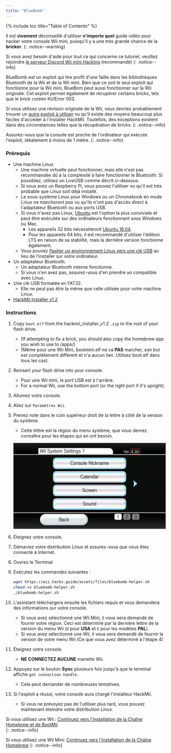 ```yaml
---
title: "BlueBomb"
---
```


{% include toc title="Table of Contents" %}

Il est **vivement** déconseillé d'utiliser **n'importe quel** guide vidéo pour hacker votre console Wii mini, puisqu'il y a une très grande chance de la **bricker**.
{: .notice--warning}

Si vous avez besoin d'aide pour tout ce qui concerne ce tutoriel, veuillez rejoindre [le serveur Discord Wii mini Hacking](https://discord.gg/6ryxnkS) (recommandé)
{: .notice--info}

BlueBomb est un exploit qui tire profit d'une faille dans les bibliothèques Bluetooth de la Wii et de la Wii mini. Bien que ce soit le seul exploit qui fonctionne pour la Wii mini, BlueBom peut aussi fonctionner sur la Wii originale. Cet exploit permet également de récupérer certains bricks, tels que le brick coréen Kii/Error 003.

Si vous utilisez une révision originale de la Wii, vous devriez probablement trouver un [autre exploit à utiliser](get-started) vu qu'il existe des moyens beaucoup plus faciles d'accéder à l'installer HackMii. Toutefois, des exceptions existent dans des circonstances telles que la récupération de bricks.
{: .notice--info}

Assurez-vous que la console est proche de l'ordinateur qui exécute l'exploit, idéalement à moins de 1 mètre.
{: .notice--info}

### Prérequis

* Une machine Linux
    * Une machine virtuelle peut fonctionner, mais elle n'est pas recommandée dû à la complexité à faire fonctionner le Bluetooth. Si possiblez, utilisez un LiveUSB comme décrit ci-dessous.
    * Si vous avez un Raspberry Pi, vous pouvez l'utiliser vu qu'il est très probable que Linux soit déjà installé.
    * Le sous-système Linux pour Windows ou un Chromebook en mode Linux ne *marcheront pas* vu qu'ils n'ont pas d'accès direct à l'adaptateur Bluetooth ou aux ports USB.
    * Si vous n'avez pas Linux, [Ubuntu](https://ubuntu.com/download/desktop) est l'option la plus conviviale et peut être exécutée sur des ordinateurs fonctionnant sous Windows ou Mac.
        * Les appareils 32 bits nécessiteront [Ubuntu 16.04](http://releases.ubuntu.com/16.04/).
        * Pour les appareils 64 bits, il est recommandé d'utiliser l'édition LTS en raison de sa stabilité, mais la dernière version fonctionne également.
    * Vous pouvez [flasher un environnement Linux vers une clé USB](https://ubuntu.com/tutorials/tutorial-create-a-usb-stick-on-windows#1-overview) au lieu de l'installer sur votre ordinateur.
* Un adaptateur Bluetooth.
    * Un adaptateur Bluetooth interne fonctionne.
    * Si vous n'en avez pas, assurez-vous d'en prendre un compatible avec Linux.
* Une clé USB formatée en FAT32.
    * Elle ne peut pas être la même que celle utilisée pour votre machine Linux.
* [HackMii Installer v1.2](https://bootmii.org/download/)

### Instructions

1. Copy `boot.elf` from the hackmii_installer_v1.2 `.zip` to the root of your flash drive.
    + (If attempting to fix a brick, you should also copy the homebrew app you wish to use to /apps/)
    + (Même pour une Wii Mini, bootmini.elf ne va **PAS** marcher, son but est complétement différent et n'a aucun lien. Utilisez boot.elf dans tous les cas).
1. Reinsert your flash drive into your console.
    + Pour une Wii mini, le port USB est à l'arrière.
    + For a normal Wii, use the bottom port (or the right port if it's upright).
1. Allumez votre console.
1. Allez sur `Paramètres Wii`.
1. Prenez note dans le coin supérieur droit de la lettre à côté de la version du système.
    + Cette lettre est la région du menu système, que vous devrez connaître pour les étapes qui en ont besoin.

    ![](/images/wii/SystemMenuVersion.png)

1. Éteignez votre console.
1. Démarrez votre distribution Linux et assurez-vous que vous êtes connecté à Internet.
1. Ouvrez le Terminal
1. Exécutez les commandes suivantes :

    ```bash
    wget https://wii.hacks.guide/assets/files/bluebomb-helper.sh
    chmod +x bluebomb-helper.sh
    ./bluebomb-helper.sh
    ```

1. L'assistant téléchargera ensuite les fichiers requis et vous demandera des informations sur votre console.
    + Si vous avez sélectionné une Wii Mini, il vous sera demandé de fournir votre région. Ceci est déterminé par la dernière lettre de la version du menu Wii (`U` pour **USA** et `E` pour les modèles **PAL**).
    + Si vous avez sélectionné une Wii, il vous sera demandé de fournir la version de votre menu Wii (Ce que vous avez déterminé à l'étape 4)
1. Éteignez votre console.
    + **NE CONNECTEZ AUCUNE** manette Wii.
1. Appuyez sur le bouton **Sync** plusieurs fois jusqu'à que le terminal affiche `got connection handle`.
    + Cela peut demander de nombreuses tentatives.
1. Si l'exploit a réussi, votre console aura chargé l'installeur HackMii.
    + Si vous ne prévoyez pas de l'utiliser plus tard, vous pouvez maintenant éteindre votre distribution Linux.

Si vous utilisez une Wii : [Continuez vers l'installation de la Chaîne Homebrew et de BootMii](hbc)<br>
{: .notice--info}

Si vous utilisez une Wii Mini: [Continuez vers l'installation de la Chaîne Homebrew](hbc-mini)
{: .notice--info}